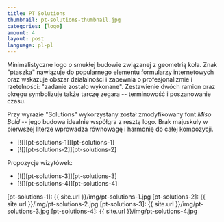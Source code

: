 ```yaml
---
title: PT Solutions
thumbnail: pt-solutions-thumbnail.jpg
categories: [logo]
amount: 4
layout: post
language: pl-pl
---
```


Minimalistyczne logo o smukłej budowie związanej z geometrią koła. Znak "ptaszka" nawiązuje do popularnego elementu formularzy internetowych oraz wskazuje obszar działalności i zapewnia o profesjonalizmie i rzetelności: "zadanie zostało wykonane". Zestawienie dwóch ramion oraz okręgu symbolizuje także tarczę zegara -- terminowość i poszanowanie czasu.

Przy wyrazie "Solutions" wykorzystany został zmodyfikowany font _Miso Bold_ -- jego budowa idealnie współgra z resztą logo. Brak majuskuły w pierwszej literze wprowadza równowagę i harmonię do całej kompozycji.

* [![][pt-solutions-1]][pt-solutions-1]
* [![][pt-solutions-2]][pt-solutions-2]

Propozycje wizytówek:

* [![][pt-solutions-3]][pt-solutions-3]
* [![][pt-solutions-4]][pt-solutions-4]

[pt-solutions-1]: {{ site.url }}/img/pt-solutions-1.jpg
[pt-solutions-2]: {{ site.url }}/img/pt-solutions-2.jpg
[pt-solutions-3]: {{ site.url }}/img/pt-solutions-3.jpg
[pt-solutions-4]: {{ site.url }}/img/pt-solutions-4.jpg